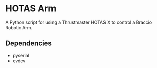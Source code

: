 # HOTAS Arm
A Python script for using a Thrustmaster HOTAS X to control a Braccio Robotic Arm.

## Dependencies
* pyserial
* evdev
